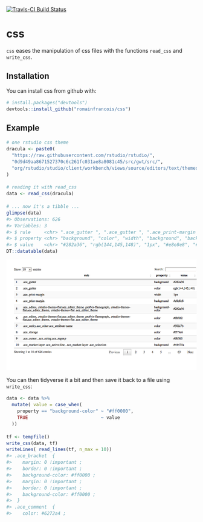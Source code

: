 
[![Travis-CI Build Status](https://travis-ci.org/romainfrancois/css.svg?branch=master)](https://travis-ci.org/romainfrancois/css)

<!-- README.md is generated from README.Rmd. Please edit that file -->
css
===

`css` eases the manipulation of css files with the functions `read_css` and `write_css`.

Installation
------------

You can install css from github with:

``` r
# install.packages("devtools")
devtools::install_github("romainfrancois/css")
```

Example
-------

``` r
# one rstudio css theme
dracula <- paste0(
  "https://raw.githubusercontent.com/rstudio/rstudio/", 
  "0d9d49aa8671527370c6c261fc031ae8a8081c45/src/gwt/src/",   
  "org/rstudio/studio/client/workbench/views/source/editors/text/themes/dracula.css"
)

# reading it with read_css
data <- read_css(dracula)

# ... now it's a tibble ... 
glimpse(data)
#> Observations: 626
#> Variables: 3
#> $ rule     <chr> ".ace_gutter ", ".ace_gutter ", ".ace_print-margin ",...
#> $ property <chr> "background", "color", "width", "background", "backgr...
#> $ value    <chr> "#282a36", "rgb(144,145,148)", "1px", "#e8e8e8", "#28...
DT::datatable(data)
```

![](README-example-1.png)

You can then tidyverse it a bit and then save it back to a file using `write_css`:

``` r
data <- data %>% 
  mutate( value = case_when(
    property == "background-color" ~ "#ff0000", 
    TRUE                           ~ value
  ))

tf <- tempfile()
write_css(data, tf)
writeLines( read_lines(tf, n_max = 10))
#> .ace_bracket  { 
#>    margin: 0 !important ; 
#>    border: 0 !important ; 
#>    background-color: #ff0000 ; 
#>    margin: 0 !important ; 
#>    border: 0 !important ; 
#>    background-color: #ff0000 ;  
#>  }
#> .ace_comment  { 
#>    color: #6272a4 ;
```
